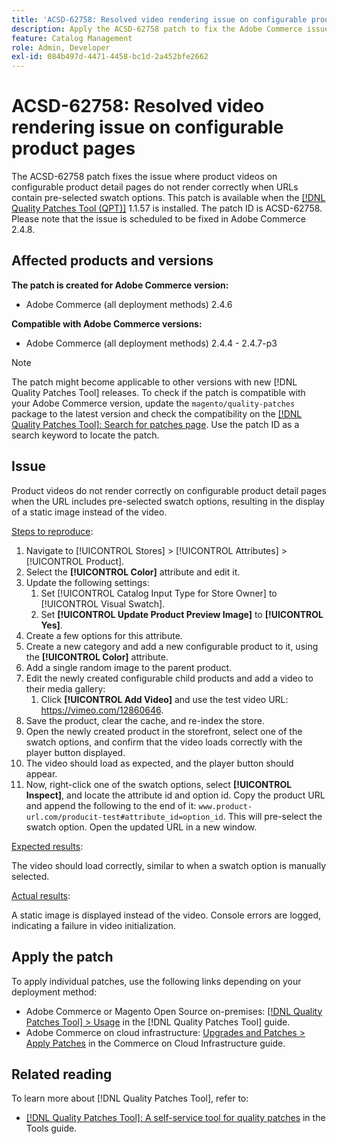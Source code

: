 ```yaml
---
title: 'ACSD-62758: Resolved video rendering issue on configurable product pages'
description: Apply the ACSD-62758 patch to fix the Adobe Commerce issue where product videos on configurable product detail pages do not render correctly when URLs contain pre-selected swatch options.
feature: Catalog Management
role: Admin, Developer
exl-id: 084b497d-4471-4458-bc1d-2a452bfe2662
---
```

# ACSD-62758: Resolved video rendering issue on configurable product pages

The ACSD-62758 patch fixes the issue where product videos on configurable product detail pages do not render correctly when URLs contain pre-selected swatch options. This patch is available when the [[!DNL Quality Patches Tool (QPT)]](https://experienceleague.adobe.com/help/tools/quality-patches-tool/quality-patches-tool-to-self-serve-quality-patches.md) 1.1.57 is installed. The patch ID is ACSD-62758. Please note that the issue is scheduled to be fixed in Adobe Commerce 2.4.8.

## Affected products and versions

**The patch is created for Adobe Commerce version:**

* Adobe Commerce (all deployment methods) 2.4.6

**Compatible with Adobe Commerce versions:**

* Adobe Commerce (all deployment methods) 2.4.4 - 2.4.7-p3

>[!NOTE]
>
>The patch might become applicable to other versions with new [!DNL Quality Patches Tool] releases. To check if the patch is compatible with your Adobe Commerce version, update the `magento/quality-patches` package to the latest version and check the compatibility on the [[!DNL Quality Patches Tool]: Search for patches page](https://experienceleague.adobe.com/tools/commerce-quality-patches/index.html). Use the patch ID as a search keyword to locate the patch.

## Issue

Product videos do not render correctly on configurable product detail pages when the URL includes pre-selected swatch options, resulting in the display of a static image instead of the video.

<u>Steps to reproduce</u>:

1. Navigate to [!UICONTROL Stores] > [!UICONTROL Attributes] > [!UICONTROL Product].
1. Select the **[!UICONTROL Color]** attribute and edit it.
1. Update the following settings:
    1. Set [!UICONTROL Catalog Input Type for Store Owner] to [!UICONTROL Visual Swatch].
    1. Set **[!UICONTROL Update Product Preview Image]** to **[!UICONTROL Yes]**.
1. Create a few options for this attribute.
1. Create a new category and add a new configurable product to it, using the **[!UICONTROL Color]** attribute.
1. Add a single random image to the parent product.
1. Edit the newly created configurable child products and add a video to their media gallery:
    1. Click **[!UICONTROL Add Video]** and use the test video URL: https://vimeo.com/12860646.
1. Save the product, clear the cache, and re-index the store.
1. Open the newly created product in the storefront, select one of the swatch options, and confirm that the video loads correctly with the player button displayed.
1. The video should load as expected, and the player button should appear. 
1. Now, right-click one of the swatch options, select **[!UICONTROL Inspect]**, and locate the attribute id and option id. Copy the product URL and append the following to the end of it: `www.product-url.com/producit-test#attribute_id=option_id`. This will pre-select the swatch option. Open the updated URL in a new window.

<u>Expected results</u>:

The video should load correctly, similar to when a swatch option is manually selected.

<u>Actual results</u>:

A static image is displayed instead of the video. Console errors are logged, indicating a failure in video initialization.

## Apply the patch

To apply individual patches, use the following links depending on your deployment method:

* Adobe Commerce or Magento Open Source on-premises: [[!DNL Quality Patches Tool] > Usage](/help/tools/quality-patches-tool/usage.md) in the [!DNL Quality Patches Tool] guide.
* Adobe Commerce on cloud infrastructure: [Upgrades and Patches > Apply Patches](https://experienceleague.adobe.com/docs/commerce-cloud-service/user-guide/develop/upgrade/apply-patches.html) in the Commerce on Cloud Infrastructure guide.


## Related reading

To learn more about [!DNL Quality Patches Tool], refer to:

* [[!DNL Quality Patches Tool]: A self-service tool for quality patches](/help/tools/quality-patches-tool/quality-patches-tool-to-self-serve-quality-patches.md) in the Tools guide.

